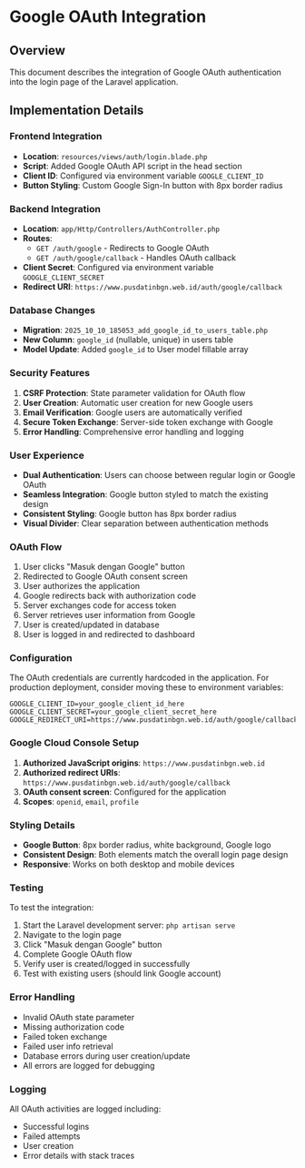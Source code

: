 # Google OAuth Integration

## Overview
This document describes the integration of Google OAuth authentication into the login page of the Laravel application.

## Implementation Details

### Frontend Integration
- **Location**: `resources/views/auth/login.blade.php`
- **Script**: Added Google OAuth API script in the head section
- **Client ID**: Configured via environment variable `GOOGLE_CLIENT_ID`
- **Button Styling**: Custom Google Sign-In button with 8px border radius

### Backend Integration
- **Location**: `app/Http/Controllers/AuthController.php`
- **Routes**: 
  - `GET /auth/google` - Redirects to Google OAuth
  - `GET /auth/google/callback` - Handles OAuth callback
- **Client Secret**: Configured via environment variable `GOOGLE_CLIENT_SECRET`
- **Redirect URI**: `https://www.pusdatinbgn.web.id/auth/google/callback`

### Database Changes
- **Migration**: `2025_10_10_185053_add_google_id_to_users_table.php`
- **New Column**: `google_id` (nullable, unique) in users table
- **Model Update**: Added `google_id` to User model fillable array

### Security Features
1. **CSRF Protection**: State parameter validation for OAuth flow
2. **User Creation**: Automatic user creation for new Google users
3. **Email Verification**: Google users are automatically verified
4. **Secure Token Exchange**: Server-side token exchange with Google
5. **Error Handling**: Comprehensive error handling and logging

### User Experience
- **Dual Authentication**: Users can choose between regular login or Google OAuth
- **Seamless Integration**: Google button styled to match the existing design
- **Consistent Styling**: Google button has 8px border radius
- **Visual Divider**: Clear separation between authentication methods

### OAuth Flow
1. User clicks "Masuk dengan Google" button
2. Redirected to Google OAuth consent screen
3. User authorizes the application
4. Google redirects back with authorization code
5. Server exchanges code for access token
6. Server retrieves user information from Google
7. User is created/updated in database
8. User is logged in and redirected to dashboard

### Configuration
The OAuth credentials are currently hardcoded in the application. For production deployment, consider moving these to environment variables:

```env
GOOGLE_CLIENT_ID=your_google_client_id_here
GOOGLE_CLIENT_SECRET=your_google_client_secret_here
GOOGLE_REDIRECT_URI=https://www.pusdatinbgn.web.id/auth/google/callback
```

### Google Cloud Console Setup
1. **Authorized JavaScript origins**: `https://www.pusdatinbgn.web.id`
2. **Authorized redirect URIs**: `https://www.pusdatinbgn.web.id/auth/google/callback`
3. **OAuth consent screen**: Configured for the application
4. **Scopes**: `openid`, `email`, `profile`

### Styling Details
- **Google Button**: 8px border radius, white background, Google logo
- **Consistent Design**: Both elements match the overall login page design
- **Responsive**: Works on both desktop and mobile devices

### Testing
To test the integration:
1. Start the Laravel development server: `php artisan serve`
2. Navigate to the login page
3. Click "Masuk dengan Google" button
4. Complete Google OAuth flow
5. Verify user is created/logged in successfully
6. Test with existing users (should link Google account)

### Error Handling
- Invalid OAuth state parameter
- Missing authorization code
- Failed token exchange
- Failed user info retrieval
- Database errors during user creation/update
- All errors are logged for debugging

### Logging
All OAuth activities are logged including:
- Successful logins
- Failed attempts
- User creation
- Error details with stack traces
